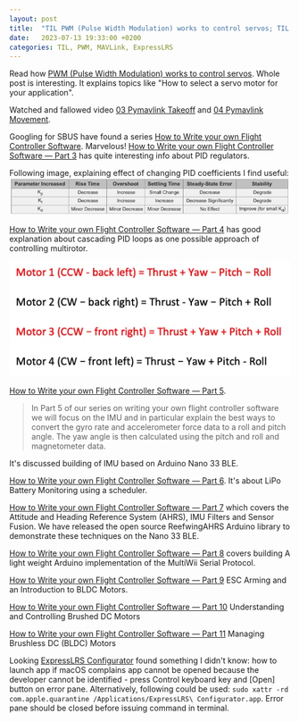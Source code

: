 ```yaml
---
layout: post
title:  "TIL PWM (Pulse Width Modulation) works to control servos; TIL how to takeoff and move drone with MAVLink"
date:   2023-07-13 19:33:00 +0200
categories: TIL, PWM, MAVLink, ExpressLRS
---
```

Read how [PWM (Pulse Width Modulation) works to control servos](https://www.digikey.in/en/articles/servo-motors-and-control-with-arduino-platforms#:~:text=Servo%20motor%20control%20of%20the,rotate%20the%20shaft%20counter%20clockwise.). Whole post is interesting. It explains topics like "How to select a servo motor for your application".

Watched and fallowed video [03 Pymavlink Takeoff](https://www.youtube.com/watch?v=NTjEcHmqmu4) and [04 Pymavlink Movement](https://www.youtube.com/watch?v=yyt4VjBRG_Y&t=5s).

Googling for SBUS have found a series [How to Write your own Flight Controller Software](https://medium.com/p/ac08b6ecc01e). Marvelous! [How to Write your own Flight Controller Software — Part 3](https://reefwing.medium.com/how-to-write-your-own-flight-controller-software-part-3-add80cb78736) has quite interesting info about PID regulators.

Following image, explaining effect of changing PID coefficients I find useful:
![Effect of Changing PID Loop Gains: Kp, Ki and Kd](/assets/images/Effect%20of%20Changing%20PID%20Loop%20Gains%20Kp%20Ki%20and%20Kd.webp "Effect of Changing PID Loop Gains: Kp, Ki and Kd")

[How to Write your own Flight Controller Software — Part 4](https://reefwing.medium.com/how-to-write-your-own-flight-controller-software-part-4-8d4c9ce4319) has good explanation about cascading PID loops as one possible approach of controlling multirotor.

![Motor Mixing Algorithm](/assets/images/Motor%20Mixing%20Algorithm.webp "Motor Mixing Algorithm")

[How to Write your own Flight Controller Software — Part 5](https://reefwing.medium.com/how-to-write-your-own-flight-controller-software-part-5-a59bf9ed8c69).

> In Part 5 of our series on writing your own flight controller software we will focus on the IMU and in particular explain the best ways to convert the gyro rate and accelerometer force data to a roll and pitch angle. The yaw angle is then calculated using the pitch and roll and magnetometer data. 

It's discussed building of IMU based on Arduino Nano 33 BLE.

[How to Write your own Flight Controller Software — Part 6](https://reefwing.medium.com/how-to-write-your-own-flight-controller-software-part-6-7ce0fa3e8008). It's about LiPo Battery Monitoring using a scheduler.

[How to Write your own Flight Controller Software — Part 7](https://reefwing.medium.com/how-to-write-your-own-flight-controller-software-part-7-64daef8299ee) which covers the Attitude and Heading Reference System (AHRS), IMU Filters and Sensor Fusion. We have released the open source ReefwingAHRS Arduino library to demonstrate these techniques on the Nano 33 BLE. 

[How to Write your own Flight Controller Software — Part 8](https://reefwing.medium.com/how-to-write-your-own-flight-controller-software-part-8-812f0bc9e619) covers building A light weight Arduino implementation of the MultiWii Serial Protocol.

[How to Write your own Flight Controller Software — Part 9](https://reefwing.medium.com/how-to-write-your-own-flight-controller-software-part-9-c87fffb426eb) ESC Arming and an Introduction to BLDC Motors.

[How to Write your own Flight Controller Software — Part 10](https://reefwing.medium.com/how-to-write-your-own-flight-controller-software-part-10-996ed6786c5) Understanding and Controlling Brushed DC Motors

[How to Write your own Flight Controller Software — Part 11](https://reefwing.medium.com/how-to-write-your-own-flight-controller-software-part-11-dee7feef05f2) Managing Brushless DC (BLDC) Motors

Looking [ExpressLRS Configurator](https://github.com/ExpressLRS/ExpressLRS-Configurator#macos) found something I didn't know: how to launch app if macOS complains app cannot be opened because the developer cannot be identified - press Control keyboard key and [Open] button on error pane. Alternatively, following could be used: `sudo xattr -rd com.apple.quarantine /Applications/ExpressLRS\ Configurator.app`. Error pane should be closed before issuing command in terminal.
